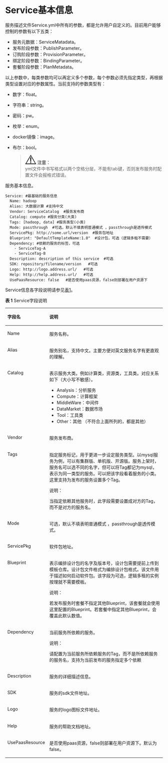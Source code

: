 # Service基本信息<a name="aos_01_9019"></a>

服务描述文件Service.yml中所有的参数，都是允许用户自定义的。目前用户能够控制的参数有以下五类：

-   服务元数据：ServiceMatadata。
-   发布阶段参数：PublishParameter。
-   订购阶段参数：ProvisionParameter。
-   绑定阶段参数：BindingParameter。
-   套餐阶段参数：PlanMetadata。

以上参数中，每类参数均可以再定义多个参数，每个参数必须先指定类型，再根据类型设置对应的参数属性。当前支持的参数类型有：

-   数字：float。
-   字符串：string。
-   密码：pw。
-   枚举：enum。
-   docker镜像：image。
-   布尔：bool。

    >![](public_sys-resources/icon-notice.gif) **注意：**   
    >yml文件中书写格式以两个空格分层，不能有tab键，否则发布服务时配置文件会报格式错误。  


服务基本信息。

```
Service: #最基础的服务信息
  Name: hadoop
  Alias: 大数据计算 #支持中文
  Vendor: ServiceCatalog  #服务发布商
  Catalog: compute #服务分类(大类)
  Tags: [hadoop, data] #服务类型(小类)
  Mode: passthrough  #可选，默认不填表明普通模式 ，passthrough是透传模式
  ServicePkg: http://some.url/version  #服务包地址
  Blueprint: "DefaultTemplateName:1.0"  #设计包，可选（逻辑多租不需要）
  Dependency: #依赖的服务的标签，可选
    - ServiceTag-A
    - ServiceTag-B
  Description: description of this service  #可选
  SDK: repository/filename/version   #可选
  Logo: http://logo.address.url/   #可选
  Help: http://help.address.url/   #可选  
  UsePaasResource: false   #是否使用paas资源，false则部署在用户资源下
```

Service信息各字段说明请参见[表1](#zh-cn_topic_0109933547_table71521551123020)。

**表 1**  Service字段说明

<a name="zh-cn_topic_0109933547_table71521551123020"></a>
<table><thead align="left"><tr id="zh-cn_topic_0109933547_row9153165123017"><th class="cellrowborder" valign="top" width="21%" id="mcps1.2.3.1.1"><p id="zh-cn_topic_0109933547_p15153151193018"><a name="zh-cn_topic_0109933547_p15153151193018"></a><a name="zh-cn_topic_0109933547_p15153151193018"></a>字段名</p>
</th>
<th class="cellrowborder" valign="top" width="79%" id="mcps1.2.3.1.2"><p id="zh-cn_topic_0109933547_p515325173013"><a name="zh-cn_topic_0109933547_p515325173013"></a><a name="zh-cn_topic_0109933547_p515325173013"></a>说明</p>
</th>
</tr>
</thead>
<tbody><tr id="zh-cn_topic_0109933547_row19153175133018"><td class="cellrowborder" valign="top" width="21%" headers="mcps1.2.3.1.1 "><p id="zh-cn_topic_0109933547_p17153155123017"><a name="zh-cn_topic_0109933547_p17153155123017"></a><a name="zh-cn_topic_0109933547_p17153155123017"></a>Name</p>
</td>
<td class="cellrowborder" valign="top" width="79%" headers="mcps1.2.3.1.2 "><p id="zh-cn_topic_0109933547_p5153251203012"><a name="zh-cn_topic_0109933547_p5153251203012"></a><a name="zh-cn_topic_0109933547_p5153251203012"></a>服务名称。</p>
</td>
</tr>
<tr id="zh-cn_topic_0109933547_row15153125113016"><td class="cellrowborder" valign="top" width="21%" headers="mcps1.2.3.1.1 "><p id="zh-cn_topic_0109933547_p8154351113012"><a name="zh-cn_topic_0109933547_p8154351113012"></a><a name="zh-cn_topic_0109933547_p8154351113012"></a>Alias</p>
</td>
<td class="cellrowborder" valign="top" width="79%" headers="mcps1.2.3.1.2 "><p id="zh-cn_topic_0109933547_p815495183018"><a name="zh-cn_topic_0109933547_p815495183018"></a><a name="zh-cn_topic_0109933547_p815495183018"></a>服务别名，支持中文。主要方便对英文服务名字有更直观的理解。</p>
</td>
</tr>
<tr id="zh-cn_topic_0109933547_row215465163013"><td class="cellrowborder" valign="top" width="21%" headers="mcps1.2.3.1.1 "><p id="zh-cn_topic_0109933547_p11154165110305"><a name="zh-cn_topic_0109933547_p11154165110305"></a><a name="zh-cn_topic_0109933547_p11154165110305"></a>Catalog</p>
</td>
<td class="cellrowborder" valign="top" width="79%" headers="mcps1.2.3.1.2 "><p id="zh-cn_topic_0109933547_p12155651173019"><a name="zh-cn_topic_0109933547_p12155651173019"></a><a name="zh-cn_topic_0109933547_p12155651173019"></a>表示服务大类。例如计算类，资源类，工具类。对应关系如下（大小写不敏感）。</p>
<a name="zh-cn_topic_0109933547_ul1115511515302"></a><a name="zh-cn_topic_0109933547_ul1115511515302"></a><ul id="zh-cn_topic_0109933547_ul1115511515302"><li>Analysis：分析服务</li><li>Compute：计算框架</li><li>MiddleWare：中间件</li><li>DataMarket：数据市场</li><li>Tool：工具类</li><li>Other：其他 （不符合上面所列的，都是其他）</li></ul>
</td>
</tr>
<tr id="zh-cn_topic_0109933547_row12899202974219"><td class="cellrowborder" valign="top" width="21%" headers="mcps1.2.3.1.1 "><p id="zh-cn_topic_0109933547_p79005293422"><a name="zh-cn_topic_0109933547_p79005293422"></a><a name="zh-cn_topic_0109933547_p79005293422"></a>Vendor</p>
</td>
<td class="cellrowborder" valign="top" width="79%" headers="mcps1.2.3.1.2 "><p id="zh-cn_topic_0109933547_p490032944215"><a name="zh-cn_topic_0109933547_p490032944215"></a><a name="zh-cn_topic_0109933547_p490032944215"></a>服务发布商。</p>
</td>
</tr>
<tr id="zh-cn_topic_0109933547_row1315635118304"><td class="cellrowborder" valign="top" width="21%" headers="mcps1.2.3.1.1 "><p id="zh-cn_topic_0109933547_p18156115123011"><a name="zh-cn_topic_0109933547_p18156115123011"></a><a name="zh-cn_topic_0109933547_p18156115123011"></a>Tags</p>
</td>
<td class="cellrowborder" valign="top" width="79%" headers="mcps1.2.3.1.2 "><p id="zh-cn_topic_0109933547_p1715695143011"><a name="zh-cn_topic_0109933547_p1715695143011"></a><a name="zh-cn_topic_0109933547_p1715695143011"></a>指定服务标记，用于更进一步设定服务类型。以mysql服务为例，可以有集群版、单机版、开源版。服务上架时，服务名可以选不同的名字，但可以将Tag都记为mysql，表示为同一类型的服务。可以把该字段看着服务的小类。这里支持为发布的服务设置多个Tag。</p>
<div class="note" id="zh-cn_topic_0109933547_note1215665114309"><a name="zh-cn_topic_0109933547_note1215665114309"></a><a name="zh-cn_topic_0109933547_note1215665114309"></a><span class="notetitle"> 说明： </span><div class="notebody"><p id="zh-cn_topic_0109933547_p18156175119305"><a name="zh-cn_topic_0109933547_p18156175119305"></a><a name="zh-cn_topic_0109933547_p18156175119305"></a>当指定依赖其他服务时，此字段需要设置成对方的Tag，而不是对方的服务名。</p>
</div></div>
</td>
</tr>
<tr id="zh-cn_topic_0109933547_row85345441178"><td class="cellrowborder" valign="top" width="21%" headers="mcps1.2.3.1.1 "><p id="zh-cn_topic_0109933547_p135346441677"><a name="zh-cn_topic_0109933547_p135346441677"></a><a name="zh-cn_topic_0109933547_p135346441677"></a>Mode</p>
</td>
<td class="cellrowborder" valign="top" width="79%" headers="mcps1.2.3.1.2 "><p id="zh-cn_topic_0109933547_p1153454414713"><a name="zh-cn_topic_0109933547_p1153454414713"></a><a name="zh-cn_topic_0109933547_p1153454414713"></a>可选，默认不填表明普通模式 ，passthrough是透传模式。</p>
</td>
</tr>
<tr id="zh-cn_topic_0109933547_row171561151103018"><td class="cellrowborder" valign="top" width="21%" headers="mcps1.2.3.1.1 "><p id="zh-cn_topic_0109933547_p10157195163014"><a name="zh-cn_topic_0109933547_p10157195163014"></a><a name="zh-cn_topic_0109933547_p10157195163014"></a>ServicePkg</p>
</td>
<td class="cellrowborder" valign="top" width="79%" headers="mcps1.2.3.1.2 "><p id="zh-cn_topic_0109933547_p12157451163017"><a name="zh-cn_topic_0109933547_p12157451163017"></a><a name="zh-cn_topic_0109933547_p12157451163017"></a>软件包地址。</p>
</td>
</tr>
<tr id="zh-cn_topic_0109933547_row315775193010"><td class="cellrowborder" valign="top" width="21%" headers="mcps1.2.3.1.1 "><p id="zh-cn_topic_0109933547_p3157351123017"><a name="zh-cn_topic_0109933547_p3157351123017"></a><a name="zh-cn_topic_0109933547_p3157351123017"></a>Blueprint</p>
</td>
<td class="cellrowborder" valign="top" width="79%" headers="mcps1.2.3.1.2 "><p id="zh-cn_topic_0109933547_p31571951123012"><a name="zh-cn_topic_0109933547_p31571951123012"></a><a name="zh-cn_topic_0109933547_p31571951123012"></a>表示编排设计包的名字及版本号，设计包需要提前上传到模板仓库。设计包文件格式为编排设计包格式。该文件用于描述如何启动软件包。该字段为可选，逻辑多租的实例按理就不需要模板。</p>
<div class="note" id="zh-cn_topic_0109933547_note1515713514302"><a name="zh-cn_topic_0109933547_note1515713514302"></a><a name="zh-cn_topic_0109933547_note1515713514302"></a><span class="notetitle"> 说明： </span><div class="notebody"><p id="zh-cn_topic_0109933547_p18731425148"><a name="zh-cn_topic_0109933547_p18731425148"></a><a name="zh-cn_topic_0109933547_p18731425148"></a>若发布服务时套餐不指定其他Blueprint，该套餐就会使用这里配置的Blueprint。若套餐中指定其他Blueprint，会覆盖此默认数值。</p>
</div></div>
</td>
</tr>
<tr id="zh-cn_topic_0109933547_row5158951133016"><td class="cellrowborder" valign="top" width="21%" headers="mcps1.2.3.1.1 "><p id="zh-cn_topic_0109933547_p715817515309"><a name="zh-cn_topic_0109933547_p715817515309"></a><a name="zh-cn_topic_0109933547_p715817515309"></a>Dependency</p>
</td>
<td class="cellrowborder" valign="top" width="79%" headers="mcps1.2.3.1.2 "><p id="zh-cn_topic_0109933547_p115815513309"><a name="zh-cn_topic_0109933547_p115815513309"></a><a name="zh-cn_topic_0109933547_p115815513309"></a>当前服务所依赖的服务。</p>
<div class="note" id="zh-cn_topic_0109933547_note31581251193013"><a name="zh-cn_topic_0109933547_note31581251193013"></a><a name="zh-cn_topic_0109933547_note31581251193013"></a><span class="notetitle"> 说明： </span><div class="notebody"><p id="zh-cn_topic_0109933547_p81581551133020"><a name="zh-cn_topic_0109933547_p81581551133020"></a><a name="zh-cn_topic_0109933547_p81581551133020"></a>请配置为当前服务所依赖服务的Tag，而不是所依赖服务的服务名，支持为当前发布的服务指定多个依赖</p>
</div></div>
</td>
</tr>
<tr id="zh-cn_topic_0109933547_row515945112308"><td class="cellrowborder" valign="top" width="21%" headers="mcps1.2.3.1.1 "><p id="zh-cn_topic_0109933547_p71591551143012"><a name="zh-cn_topic_0109933547_p71591551143012"></a><a name="zh-cn_topic_0109933547_p71591551143012"></a>Description</p>
</td>
<td class="cellrowborder" valign="top" width="79%" headers="mcps1.2.3.1.2 "><p id="zh-cn_topic_0109933547_p16159351113012"><a name="zh-cn_topic_0109933547_p16159351113012"></a><a name="zh-cn_topic_0109933547_p16159351113012"></a>服务的详细描述信息。</p>
</td>
</tr>
<tr id="zh-cn_topic_0109933547_row11591451183010"><td class="cellrowborder" valign="top" width="21%" headers="mcps1.2.3.1.1 "><p id="zh-cn_topic_0109933547_p41591751143018"><a name="zh-cn_topic_0109933547_p41591751143018"></a><a name="zh-cn_topic_0109933547_p41591751143018"></a>SDK</p>
</td>
<td class="cellrowborder" valign="top" width="79%" headers="mcps1.2.3.1.2 "><p id="zh-cn_topic_0109933547_p615935117307"><a name="zh-cn_topic_0109933547_p615935117307"></a><a name="zh-cn_topic_0109933547_p615935117307"></a>服务的sdk文件地址。</p>
</td>
</tr>
<tr id="zh-cn_topic_0109933547_row17160135133013"><td class="cellrowborder" valign="top" width="21%" headers="mcps1.2.3.1.1 "><p id="zh-cn_topic_0109933547_p3160651163020"><a name="zh-cn_topic_0109933547_p3160651163020"></a><a name="zh-cn_topic_0109933547_p3160651163020"></a>Logo</p>
</td>
<td class="cellrowborder" valign="top" width="79%" headers="mcps1.2.3.1.2 "><p id="zh-cn_topic_0109933547_p1916095115302"><a name="zh-cn_topic_0109933547_p1916095115302"></a><a name="zh-cn_topic_0109933547_p1916095115302"></a>服务的logo图标文件地址。</p>
</td>
</tr>
<tr id="zh-cn_topic_0109933547_row1516025183013"><td class="cellrowborder" valign="top" width="21%" headers="mcps1.2.3.1.1 "><p id="zh-cn_topic_0109933547_p516012519306"><a name="zh-cn_topic_0109933547_p516012519306"></a><a name="zh-cn_topic_0109933547_p516012519306"></a>Help</p>
</td>
<td class="cellrowborder" valign="top" width="79%" headers="mcps1.2.3.1.2 "><p id="zh-cn_topic_0109933547_p1016185163010"><a name="zh-cn_topic_0109933547_p1016185163010"></a><a name="zh-cn_topic_0109933547_p1016185163010"></a>服务的帮助文档地址。</p>
</td>
</tr>
<tr id="zh-cn_topic_0109933547_row1916794614219"><td class="cellrowborder" valign="top" width="21%" headers="mcps1.2.3.1.1 "><p id="zh-cn_topic_0109933547_p6167446144212"><a name="zh-cn_topic_0109933547_p6167446144212"></a><a name="zh-cn_topic_0109933547_p6167446144212"></a>UsePaasResource</p>
</td>
<td class="cellrowborder" valign="top" width="79%" headers="mcps1.2.3.1.2 "><p id="zh-cn_topic_0109933547_p17167146204217"><a name="zh-cn_topic_0109933547_p17167146204217"></a><a name="zh-cn_topic_0109933547_p17167146204217"></a>是否使用paas资源，false则部署在用户资源下。默认为false。</p>
</td>
</tr>
</tbody>
</table>

